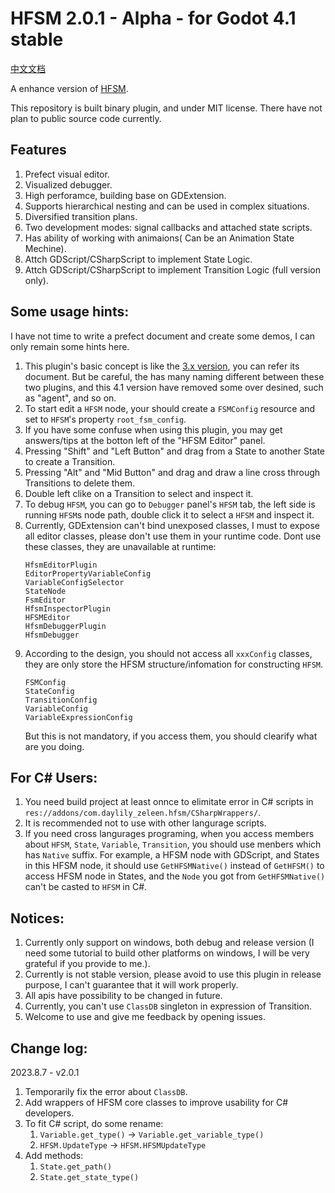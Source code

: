 # HFSM 2.0.1 - Alpha - for Godot 4.1 stable

[中文文档](README_zh_cn.md)

A enhance version of [HFSM](https://github.com/Daylily-Zeleen/HierarchicalFiniteStateMachine).

This repository is built binary plugin, and under MIT license.
There have not plan to public source code currently.

## Features
1. Prefect visual editor.
2. Visualized debugger.
3. High perforamce, building base on GDExtension.
4. Supports hierarchical nesting and can be used in complex situations.
5. Diversified transition plans.
6. Two development modes: signal callbacks and attached state scripts.
8. Has ability of working with animaions( Can be an Animation State Mechine).
7. Attch GDScript/CSharpScript to implement State Logic.
8. Attch GDScript/CSharpScript to implement Transition Logic (full version only).

## Some usage hints:
I have not time to write a prefect document and create some demos, I can only remain some hints here.
1. This plugin's basic concept is like the [3.x version](https://github.com/Daylily-Zeleen/HierarchicalFiniteStateMachine), you can refer its document.
    But be careful, the has many naming different between these two plugins, and this 4.1 version have removed some over desined, such as "agent", and so on.
2. To start edit a `HFSM` node, your should create a `FSMConfig` resource and set to `HFSM`'s property `root_fsm_config`.
3. If you have some confuse when using this plugin, you may get answers/tips at the botton left of the "HFSM Editor" panel.
4. Pressing "Shift" and "Left Button" and drag from a State to another State to create a Transition.
5. Pressing "Alt" and "Mid Button" and drag and draw a line cross through Transitions to delete them.
6. Double left clike on a Transition to select and inspect it.
7. To debug `HFSM`, you can go to `Debugger` panel's `HFSM` tab, the left side is running `HFSM`s node path, double click it to select a `HFSM` and inspect it.
8. Currently, GDExtension can't bind unexposed classes, I must to expose all editor classes, please don't use them in your runtime code.
    Dont use these classes, they are unavailable at runtime:
    ```
    HfsmEditorPlugin
    EditorPropertyVariableConfig
    VariableConfigSelector
    StateNode
    FsmEditor
    HfsmInspectorPlugin
    HFSMEditor
    HfsmDebuggerPlugin
    HfsmDebugger
    ```
9. According to the design, you should not access all `xxxConfig` classes, they are only store the HFSM structure/infomation for constructing `HFSM`.
    ```
    FSMConfig
	StateConfig
	TransitionConfig
	VariableConfig
	VariableExpressionConfig
    ```
    But this is not mandatory, if you access them, you should clearify what are you doing.


## For C# Users:
1. You need build project at least onnce to elimitate error in C# scripts in `res://addons/com.daylily_zeleen.hfsm/CSharpWrappers/`.
2. It is recommended not to use with other langurage scripts.
3. If you need cross langurages programing, when you access members about `HFSM`, `State`, `Variable`, `Transition`, you should use menbers which has `Native` suffix. For example, a HFSM node with GDScript, and States in this HFSM node, it should use `GetHFSMNative()` instead of `GetHFSM()` to access HFSM node in States, and the `Node` you got from `GetHFSMNative()` can't be casted to `HFSM` in C#.


## Notices:
1. Currently only support on windows, both debug and release version (I need some tutorial to build other platforms on windows, I will be very grateful if you provide to me.).
2. Currently is not stable version, please avoid to use this plugin in release purpose, I can't guarantee that it will work properly.
3. All apis have possibility to be changed in future.
4. Currently, you can't use `ClassDB` singleton in expression of Transition.
5. Welcome to use and give me feedback by opening issues.


## Change log:
2023.8.7 - v2.0.1
1. Temporarily fix the error about `ClassDB`.
2. Add wrappers of HFSM core classes to improve usability for C# developers.
3. To fit C# script, do some rename:
   1. `Variable.get_type()` -> `Variable.get_variable_type()`
   2. `HFSM.UpdateType` -> `HFSM.HFSMUpdateType`
4. Add methods:
   1. `State.get_path()`
   2. `State.get_state_type()`
